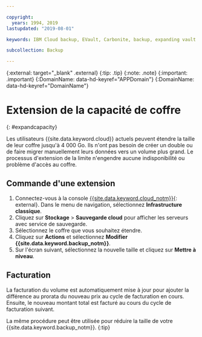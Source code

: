 ```yaml
---

copyright:
  years: 1994, 2019
lastupdated: "2019-08-01"

keywords: IBM Cloud backup, EVault, Carbonite, backup, expanding vault

subcollection: Backup

---
```

{:external: target="_blank" .external}
{:tip: .tip}
{:note: .note}
{:important: .important}
{:DomainName: data-hd-keyref="APPDomain"}
{:DomainName: data-hd-keyref="DomainName"}


# Extension de la capacité de coffre
{: #expandcapacity}

Les utilisateurs {{site.data.keyword.cloud}} actuels peuvent étendre la taille de leur coffre jusqu'à 4 000 Go. Ils n'ont pas besoin de créer un double ou de faire migrer manuellement leurs données vers un volume plus grand. Le processus d'extension de la limite n'engendre aucune indisponibilité ou problème d'accès au coffre.

## Commande d'une extension

1. Connectez-vous à la console [{{site.data.keyword.cloud_notm}}](https://{DomainName}){: external}. Dans le menu de navigation, sélectionnez **Infrastructure classique**.
2. Cliquez sur **Stockage** > **Sauvegarde cloud** pour afficher les serveurs avec service de sauvegarde.
3. Sélectionnez le coffre que vous souhaitez étendre.
4. Cliquez sur **Actions** et sélectionnez **Modifier {{site.data.keyword.backup_notm}}**.
5. Sur l'écran suivant, sélectionnez la nouvelle taille et cliquez sur **Mettre à niveau**.

## Facturation

La facturation du volume est automatiquement mise à jour pour ajouter la différence au prorata du nouveau prix au cycle de facturation en cours. Ensuite, le nouveau montant total est facturé au cours du cycle de facturation suivant.

La même procédure peut être utilisée pour réduire la taille de votre {{site.data.keyword.backup_notm}}.
{:tip}
